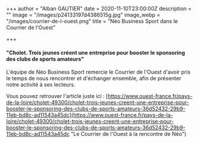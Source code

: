+++
author = "Alban GAUTIER"
date = 2020-11-10T23:00:00Z
description = ""
image = "/images/p24133197d4386515g.jpg"
image_webp = "/images/courrier-de-l-ouest.png"
title = "Néo Business Sport dans le Courrier de l'Ouest"

+++
#### "Cholet. Trois jeunes créent une entreprise pour booster le sponsoring des clubs de sports amateurs"

L'équipe de Néo Business Sport remercie le Courrier de l'Ouest d'avoir pris le temps de nous rencontrer et d'échanger ensemble, afin de présenter notre activité à ses lecteurs. 

Vous pouvez retrouver l'article juste ici : [https://www.ouest-france.fr/pays-de-la-loire/cholet-49300/cholet-trois-jeunes-creent-une-entreprise-pour-booster-le-sponsoring-des-clubs-de-sports-amateurs-36d52432-29b9-11eb-bd8c-ad11543a45dc](https://www.ouest-france.fr/pays-de-la-loire/cholet-49300/cholet-trois-jeunes-creent-une-entreprise-pour-booster-le-sponsoring-des-clubs-de-sports-amateurs-36d52432-29b9-11eb-bd8c-ad11543a45dc "Le Courrier de l'Ouest à la rencontre de Néo")